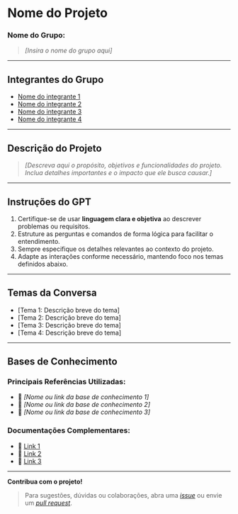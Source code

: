 # **Nome do Projeto**

### **Nome do Grupo:**  
> _[Insira o nome do grupo aqui]_

---

## **Integrantes do Grupo**  
- [Nome do integrante 1](#)
- [Nome do integrante 2](#)
- [Nome do integrante 3](#)
- [Nome do integrante 4](#)

---

## **Descrição do Projeto**  
> _[Descreva aqui o propósito, objetivos e funcionalidades do projeto. Inclua detalhes importantes e o impacto que ele busca causar.]_

---

## **Instruções do GPT**  
1. Certifique-se de usar **linguagem clara e objetiva** ao descrever problemas ou requisitos.
2. Estruture as perguntas e comandos de forma lógica para facilitar o entendimento.
3. Sempre especifique os detalhes relevantes ao contexto do projeto.
4. Adapte as interações conforme necessário, mantendo foco nos temas definidos abaixo.

---

## **Temas da Conversa**  
- [Tema 1: Descrição breve do tema]
- [Tema 2: Descrição breve do tema]
- [Tema 3: Descrição breve do tema]
- [Tema 4: Descrição breve do tema]

---

## **Bases de Conhecimento**  
### **Principais Referências Utilizadas:**  
- 📘 _[Nome ou link da base de conhecimento 1]_  
- 📘 _[Nome ou link da base de conhecimento 2]_  
- 📘 _[Nome ou link da base de conhecimento 3]_  

### **Documentações Complementares:**  
- 🔗 [Link 1](#)
- 🔗 [Link 2](#)
- 🔗 [Link 3](#)

---

**Contribua com o projeto!**  
> Para sugestões, dúvidas ou colaborações, abra uma [_issue_](#) ou envie um [_pull request_](#).
